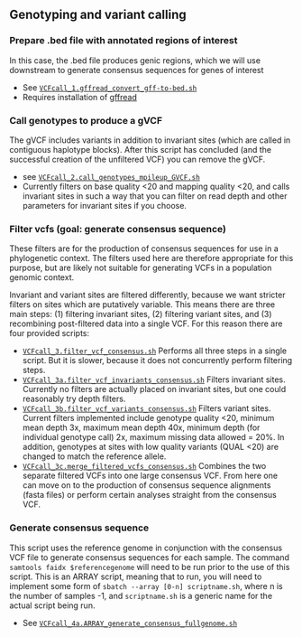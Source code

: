 ## Genotyping and variant calling


### Prepare .bed file with annotated regions of interest
In this case, the .bed file produces genic regions, which we will use downstream to generate consensus sequences for genes of interest

* See [`VCFcall_1.gffread_convert_gff-to-bed.sh`](VCFcall_1.gffread_convert_gff-to-bed.sh)
* Requires installation of [gffread](https://github.com/gpertea/gffread)



### Call genotypes to produce a gVCF
The gVCF includes variants in addition to invariant sites (which are called in contiguous haplotype blocks). After this script has concluded (and the successful creation of the unfiltered VCF) you can remove the gVCF.

* see [`VCFcall_2.call_genotypes_mpileup_GVCF.sh`](VCFcall_2.call_genotypes_mpileup_GVCF.sh)
* Currently filters on base quality <20 and mapping quality <20, and calls invariant sites in such a way that you can filter on read depth and other parameters for invariant sites if you choose.



### Filter vcfs (goal: generate consensus sequence)
These filters are for the production of consensus sequences for use in a phylogenetic context. The filters used here are therefore appropriate for this purpose, but are likely not suitable for generating VCFs in a population genomic context.

Invariant and variant sites are filtered differently, because we want stricter filters on sites which are putatively variable. This means there are three main steps: (1) filtering invariant sites, (2) filtering variant sites, and (3) recombining post-filtered data into a single VCF. For this reason there are four provided scripts:

* [`VCFcall_3.filter_vcf_consensus.sh`](VCFcall_3.filter_vcf_consensus.sh) Performs all three steps in a single script. But it is slower, because it does not concurrently perform filtering steps.
* [`VCFcall_3a.filter_vcf_invariants_consensus.sh`](VCFcall_3a.filter_vcf_invariants_consensus.sh) Filters invariant sites. Currently no filters are actually placed on invariant sites, but one could reasonably try depth filters.
* [`VCFcall_3b.filter_vcf_variants_consensus.sh`](VCFcall_3b.filter_vcf_variants_consensus.sh) Filters variant sites. Current filters implemented include genotype quality <20, minimum mean depth 3x, maximum mean depth 40x, minimum depth (for individual genotype call) 2x, maximum missing data allowed = 20%. In addition, genotypes at sites with low quality variants (QUAL <20) are changed to match the reference allele.
* [`VCFcall_3c.merge_filtered_vcfs_consensus.sh`](VCFcall_3c.merge_filtered_vcfs_consensus.sh) Combines the two separate filtered VCFs into one large consensus VCF. From here one can move on to the production of consensus sequence alignments (fasta files) or perform certain analyses straight from the consensus VCF.



### Generate consensus sequence
This script uses the reference genome in conjunction with the consensus VCF file to generate consensus sequences for each sample. The command `samtools faidx $referencegenome` will need to be run prior to the use of this script. This is an ARRAY script, meaning that to run, you will need to implement some form of `sbatch --array [0-n] scriptname.sh`, where n is the number of samples -1, and `scriptname.sh` is a generic name for the actual script being run.
* See [`VCFcall_4a.ARRAY_generate_consensus_fullgenome.sh`](`VCFcall_4a.ARRAY_generate_consensus_fullgenome.sh`)




